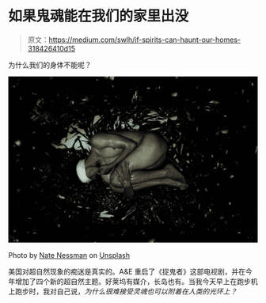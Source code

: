 # 如果鬼魂能在我们的家里出没

> 原文：<https://medium.com/swlh/if-spirits-can-haunt-our-homes-318426410d15>

为什么我们的身体不能呢？

![](img/27d6a1969c5e32033044b96607944b28.png)

Photo by [Nate Nessman](https://unsplash.com/@nate_nessman?utm_source=unsplash&utm_medium=referral&utm_content=creditCopyText) on [Unsplash](https://unsplash.com/search/photos/bodies?utm_source=unsplash&utm_medium=referral&utm_content=creditCopyText)

美国对超自然现象的痴迷是真实的。A&E 重启了《捉鬼者》这部电视剧，并在今年增加了四个新的超自然主题。好莱坞有媒介，长岛也有。当我今天早上在跑步机上跑步时，我对自己说，*为什么很难接受灵魂也可以附着在人类的光环上？*